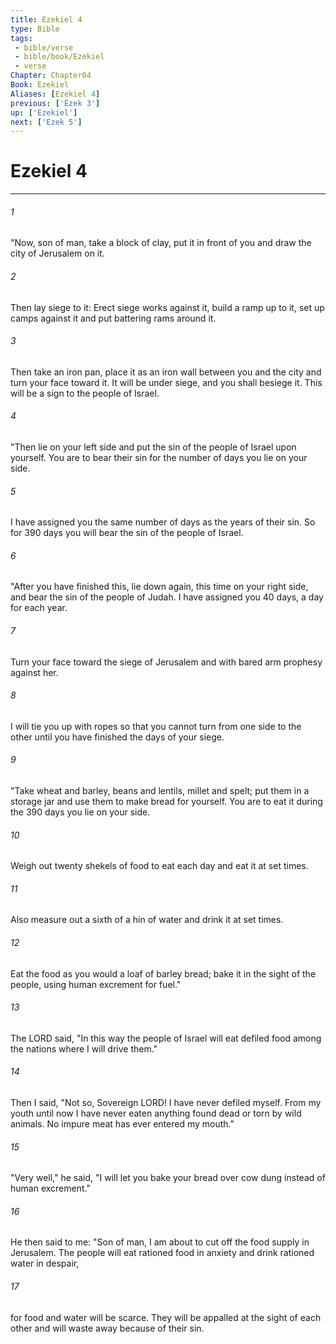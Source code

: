 ```yaml
---
title: Ezekiel 4
type: Bible
tags:
 - bible/verse
 - bible/book/Ezekiel
 - verse
Chapter: Chapter04
Book: Ezekiel
Aliases: [Ezekiel 4]
previous: ['Ezek 3']
up: ['Ezekiel']
next: ['Ezek 5']
---
```

# Ezekiel 4

***


###### 1 
"Now, son of man, take a block of clay, put it in front of you and draw the city of Jerusalem on it. 

###### 2 
Then lay siege to it: Erect siege works against it, build a ramp up to it, set up camps against it and put battering rams around it. 

###### 3 
Then take an iron pan, place it as an iron wall between you and the city and turn your face toward it. It will be under siege, and you shall besiege it. This will be a sign to the people of Israel. 

###### 4 
"Then lie on your left side and put the sin of the people of Israel upon yourself. You are to bear their sin for the number of days you lie on your side. 

###### 5 
I have assigned you the same number of days as the years of their sin. So for 390 days you will bear the sin of the people of Israel. 

###### 6 
"After you have finished this, lie down again, this time on your right side, and bear the sin of the people of Judah. I have assigned you 40 days, a day for each year. 

###### 7 
Turn your face toward the siege of Jerusalem and with bared arm prophesy against her. 

###### 8 
I will tie you up with ropes so that you cannot turn from one side to the other until you have finished the days of your siege. 

###### 9 
"Take wheat and barley, beans and lentils, millet and spelt; put them in a storage jar and use them to make bread for yourself. You are to eat it during the 390 days you lie on your side. 

###### 10 
Weigh out twenty shekels of food to eat each day and eat it at set times. 

###### 11 
Also measure out a sixth of a hin of water and drink it at set times. 

###### 12 
Eat the food as you would a loaf of barley bread; bake it in the sight of the people, using human excrement for fuel." 

###### 13 
The LORD said, "In this way the people of Israel will eat defiled food among the nations where I will drive them." 

###### 14 
Then I said, "Not so, Sovereign LORD! I have never defiled myself. From my youth until now I have never eaten anything found dead or torn by wild animals. No impure meat has ever entered my mouth." 

###### 15 
"Very well," he said, "I will let you bake your bread over cow dung instead of human excrement." 

###### 16 
He then said to me: "Son of man, I am about to cut off the food supply in Jerusalem. The people will eat rationed food in anxiety and drink rationed water in despair, 

###### 17 
for food and water will be scarce. They will be appalled at the sight of each other and will waste away because of their sin. 
